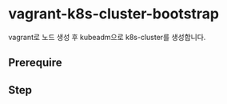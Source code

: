 # vagrant-k8s-cluster-bootstrap
vagrant로 노드 생성 후 kubeadm으로 k8s-cluster를 생성합니다.

## Prerequire
## Step